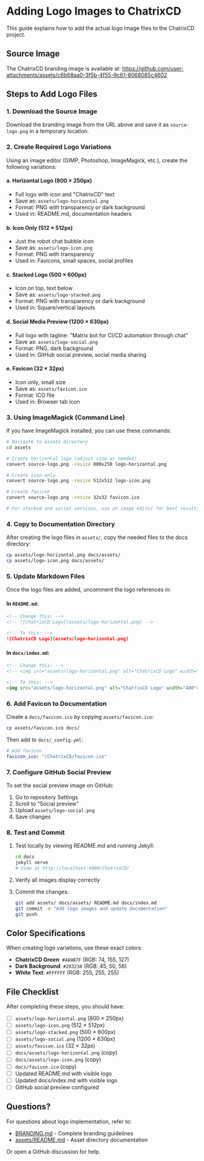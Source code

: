 # Adding Logo Images to ChatrixCD

This guide explains how to add the actual logo image files to the ChatrixCD project.

## Source Image

The ChatrixCD branding image is available at:
https://github.com/user-attachments/assets/c6b68aa0-3f5b-4f55-9c61-8068085c4602

## Steps to Add Logo Files

### 1. Download the Source Image

Download the branding image from the URL above and save it as `source-logo.png` in a temporary location.

### 2. Create Required Logo Variations

Using an image editor (GIMP, Photoshop, ImageMagick, etc.), create the following variations:

#### a. Horizontal Logo (800 × 250px)
- Full logo with icon and "ChatrixCD" text
- Save as: `assets/logo-horizontal.png`
- Format: PNG with transparency or dark background
- Used in: README.md, documentation headers

#### b. Icon Only (512 × 512px)
- Just the robot chat bubble icon
- Save as: `assets/logo-icon.png`
- Format: PNG with transparency
- Used in: Favicons, small spaces, social profiles

#### c. Stacked Logo (500 × 600px)
- Icon on top, text below
- Save as: `assets/logo-stacked.png`
- Format: PNG with transparency or dark background
- Used in: Square/vertical layouts

#### d. Social Media Preview (1200 × 630px)
- Full logo with tagline: "Matrix bot for CI/CD automation through chat"
- Save as: `assets/logo-social.png`
- Format: PNG, dark background
- Used in: GitHub social preview, social media sharing

#### e. Favicon (32 × 32px)
- Icon only, small size
- Save as: `assets/favicon.ico`
- Format: ICO file
- Used in: Browser tab icon

### 3. Using ImageMagick (Command Line)

If you have ImageMagick installed, you can use these commands:

```bash
# Navigate to assets directory
cd assets

# Create horizontal logo (adjust size as needed)
convert source-logo.png -resize 800x250 logo-horizontal.png

# Create icon only
convert source-logo.png -resize 512x512 logo-icon.png

# Create favicon
convert source-logo.png -resize 32x32 favicon.ico

# For stacked and social versions, use an image editor for best results
```

### 4. Copy to Documentation Directory

After creating the logo files in `assets/`, copy the needed files to the docs directory:

```bash
cp assets/logo-horizontal.png docs/assets/
cp assets/logo-icon.png docs/assets/
```

### 5. Update Markdown Files

Once the logo files are added, uncomment the logo references in:

#### In `README.md`:
```markdown
<!-- Change this: -->
<!-- ![ChatrixCD Logo](assets/logo-horizontal.png) -->

<!-- To this: -->
![ChatrixCD Logo](assets/logo-horizontal.png)
```

#### In `docs/index.md`:
```markdown
<!-- Change this: -->
<!-- <img src="assets/logo-horizontal.png" alt="ChatrixCD Logo" width="400"> -->

<!-- To this: -->
<img src="assets/logo-horizontal.png" alt="ChatrixCD Logo" width="400">
```

### 6. Add Favicon to Documentation

Create a `docs/favicon.ico` by copying `assets/favicon.ico`:

```bash
cp assets/favicon.ico docs/
```

Then add to `docs/_config.yml`:

```yaml
# Add favicon
favicon_ico: "/ChatrixCD/favicon.ico"
```

### 7. Configure GitHub Social Preview

To set the social preview image on GitHub:

1. Go to repository Settings
2. Scroll to "Social preview"
3. Upload `assets/logo-social.png`
4. Save changes

### 8. Test and Commit

1. Test locally by viewing README.md and running Jekyll:
   ```bash
   cd docs
   jekyll serve
   # View at http://localhost:4000/ChatrixCD/
   ```

2. Verify all images display correctly

3. Commit the changes:
   ```bash
   git add assets/ docs/assets/ README.md docs/index.md
   git commit -m "Add logo images and update documentation"
   git push
   ```

## Color Specifications

When creating logo variations, use these exact colors:

- **ChatrixCD Green**: `#4A9B7F` (RGB: 74, 155, 127)
- **Dark Background**: `#2D3238` (RGB: 45, 50, 56)
- **White Text**: `#FFFFFF` (RGB: 255, 255, 255)

## File Checklist

After completing these steps, you should have:

- [ ] `assets/logo-horizontal.png` (800 × 250px)
- [ ] `assets/logo-icon.png` (512 × 512px)
- [ ] `assets/logo-stacked.png` (500 × 600px)
- [ ] `assets/logo-social.png` (1200 × 630px)
- [ ] `assets/favicon.ico` (32 × 32px)
- [ ] `docs/assets/logo-horizontal.png` (copy)
- [ ] `docs/assets/logo-icon.png` (copy)
- [ ] `docs/favicon.ico` (copy)
- [ ] Updated README.md with visible logo
- [ ] Updated docs/index.md with visible logo
- [ ] GitHub social preview configured

## Questions?

For questions about logo implementation, refer to:
- [BRANDING.md](../BRANDING.md) - Complete branding guidelines
- [assets/README.md](README.md) - Asset directory documentation

Or open a GitHub discussion for help.
